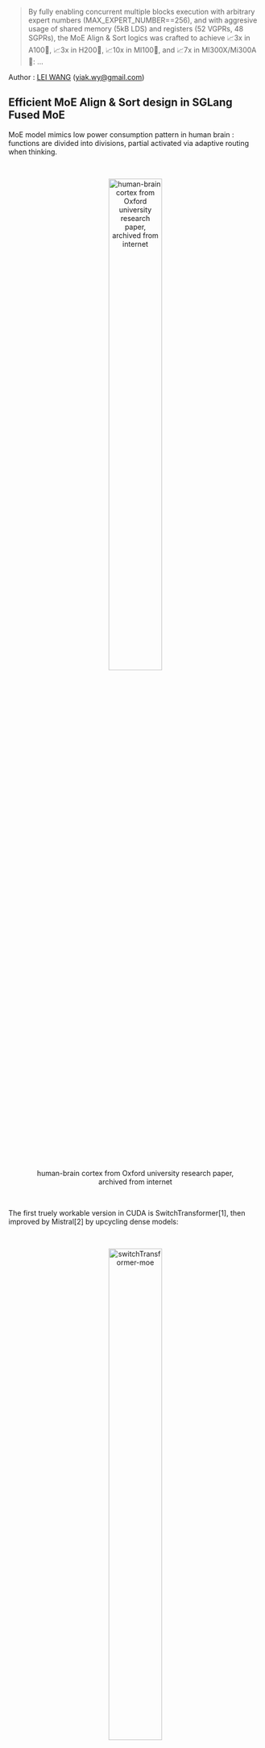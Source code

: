 > By fully enabling concurrent multiple blocks execution with arbitrary expert numbers (MAX_EXPERT_NUMBER==256), and with aggresive usage of shared memory (5kB LDS) and registers (52 VGPRs, 48 SGPRs), the MoE Align & Sort logics was crafted to achieve 📈3x in A100🎉, 📈3x in H200🎉, 📈10x in MI100🎉, and 📈7x in MI300X/Mi300A🎉: ...

Author : [LEI WANG](https://github.com/yiakwy-xpu-ml-framework-team) (yiak.wy@gmail.com)

## Efficient MoE Align & Sort design in SGLang Fused MoE

MoE model mimics low power consumption pattern in human brain : functions are divided into divisions, partial activated via adaptive routing when thinking. 

<br />

<figure>
<p align="center">
<img src="https://raw.githubusercontent.com/yiakwy-xpu-ml-framework-team/HPC-2025/main/2025-3/Efficient%20MoE%20Align%20%26%20Sort%20in%20SGLagn%20Fused%20MoE/assets/img/brain.jpg" alt="human-brain cortex from Oxford university research paper, archived from internet" style="width:50%">
</p>
<figcaption style="text-align:center">human-brain cortex from Oxford university research paper, archived from internet</figcaption>
</figure>

<br />

The first truely workable version in CUDA is SwitchTransformer[1], then improved by Mistral[2] by upcycling dense models:

<br />

<figure>
<p align="center">
<img src="https://raw.githubusercontent.com/yiakwy-xpu-ml-framework-team/HPC-2025/main/2025-3/Efficient%20MoE%20Align%20%26%20Sort%20in%20SGLagn%20Fused%20MoE/assets/img/switch-transformer-moe.png" alt="switchTransformer-moe" style="width:50%">
</p>
<figcaption style="text-align:center">switchTransformer-moe</figcaption>
</figure>

<br />

Later DeepSeek V2/V3/R1 [3][4][5] imroved MoE by introducing shared experts [3] and gating bias [4][5], which finally leads to auxiliar loss free MoE models [4][5]. This is essentially attributed to the fact that when shared experts (chosen as 1 by deepseek team) are used, imbalance of experts routing problem can be mitigated by forcing a punishment of a bias score over a large pool of experts (256)[11].

<br />

The MoE layer is implemented as multi experts FFN layers, which consists gating functions to route activations according to topk gating scores (with bias in DeepSeek V3/R1), and producing logits by Group GEMM upon selected FFN layers.

<br />

The function relies heavily on radix sorting logics underlying. With MoE Align & Sort, ML researchers and practitioners can sort tokens in the order of expert IDs. 

<br />

In some application, such as **TransformerEngine** [6][7], the operation was implemented by deprecated **cub::DeviceRadixSort**, and **permute** was implemented to record the **src(left)** to **dest(right)** mapping, the gradient of which is **unpermuate**.

<br />

<figure>
<p align="center">
<img src="https://raw.githubusercontent.com/yiakwy-xpu-ml-framework-team/HPC-2025/main/2025-3/Efficient%20MoE%20Align%20%26%20Sort%20in%20SGLagn%20Fused%20MoE/assets/img/nv_moe_permute_op.png" alt="moe-permute-illustration" style="background-color:white;width:50%">
</p>
<figcaption style="text-align:center">moe-permute-illustration</figcaption>
</figure>

<br />


Despite the fact that **cub::DeviceRadixSort** uses intensively shared memory, which is slighly slower than the implementation based on **__shfl_xor_sync** where only thread local memory is used, it does not allow **alignment sorting**. 

<br />

Alignment sorting is important for Group Gemm efficiency where experts can process tokens in blocks.

<br />

The MoE Align & Sort algorithm in SGLang employed **alignment sorting**, yet was not efficient when serving large scale prefill operations for MoE models up to 256 experts. The issue was identified in the [issue#2732](https://github.com/sgl-project/sglang/issues/2732). The current implementation split MoE Align & Sort into two kernel launches : 

<br />

- alignment : to conduct traditional alignment based offsets computation for the radix sorting algorithm within **a single block**;

- placement : to place tokens according to the offsets computed in **multiple blocks**;

<br />

We propose and write AMD-friendly CUDA kernels using our proposed MoE Align & Sort algorithm. So profiling and analysis on AMD platform will be fully considered.

<br />

By using **RocProfiler-Compute** for different workloads, we can clearly see that the first kernel takes **33W** cycles and second kernel takes **8W** cycles even without counting multiple kernels launch overhead in a trace profile :

<br />

<figure>
<p align="center">
<img src="https://raw.githubusercontent.com/yiakwy-xpu-ml-framework-team/HPC-2025/main/2025-3/Efficient%20MoE%20Align%20%26%20Sort%20in%20SGLagn%20Fused%20MoE/assets/img/moe_align_k1.png" alt="moe_align_k1" style="width:80%">
</p>
<figcaption style="text-align:center">the moe align kernel 1</figcaption>
<p align="center">
<img src="https://raw.githubusercontent.com/yiakwy-xpu-ml-framework-team/HPC-2025/main/2025-3/Efficient%20MoE%20Align%20%26%20Sort%20in%20SGLagn%20Fused%20MoE/assets/img/moe_align_k2.png" alt="moe_align_k2" style="width:80%">
</p>
<figcaption style="text-align:center">the moe align kernel 2</figcaption>
</figure>

<br />

In ROCm SDK 6.3.0, omniperf has been rebranded as **rocprof-compute**. Dispite the active support of MI300X/MI300A, it is not by default shipped with ROCm SDK **6.3.0**. But setting up the ROCm compute profiler is nothing more than three simple steps as demonstrated in [Tools-dockerhub](https://github.com/yiakwy-xpu-ml-framework-team/Tools-dockerhub).

<br />

Now, on chip overhead will be immedately reduced to **20W** cycles from previous **41W** cycles after applying the [optimization we proposed](https://github.com/yiakwy-xpu-ml-framework-team/AMD-sglang-benchmark-fork/blob/790a832385a02d5f52ad627af333ca1c992e24de/sgl-kernel/src/sgl-kernel/csrc/moe_align_kernel.cu#L233) in [PR#3613](https://github.com/sgl-project/sglang/pull/3613):

<br />

<figure>
<p align="center">
<img src="https://raw.githubusercontent.com/yiakwy-xpu-ml-framework-team/HPC-2025/main/2025-3/Efficient%20MoE%20Align%20%26%20Sort%20in%20SGLagn%20Fused%20MoE/assets/img/moe_align_after_opt.png" alt="optimize moe align kernel" style="background-color:white;width:80%">
</p>
<figcaption style="text-align:center">enable efficient multi-blocks moe-align execution in SGLang</figcaption>
</figure>

<br />

By fully enabling concurrent multiple blocks execution with arbitrary expert numbers (MAX_EXPERT_NUMBER==256), and with aggresive usage of shared memory (5kB LDS) and registers (52 VGPRs, 48 SGPRs), the MoE Align & Sort logics was crafted to achieve [📈3x in A100🎉](#a100_bench), [📈3x in H200🎉](#h200_bench), [📈10x in MI100🎉](#mi100_bench), and [📈7x in MI300X/Mi300A🎉](#mi300_bench):

<br />

|    opt bench (all cases)    |  opt bench (snapshot) | GPU
:----------------------------:|:---------------------:|:-----:
![moe-align-block-size-performance](https://github.com/user-attachments/assets/53b177ba-88ef-4d5a-b833-e112160a2b15) | <img width="200" alt="A100-bench" src="https://github.com/user-attachments/assets/19d0daf3-f2b9-4acc-a2d8-c8be2a9c3049" /> | A100
![mi100-moe-align-block-size-performance](https://github.com/user-attachments/assets/addcdfa8-0fba-4fe4-b8ed-68711d3eebe4) | <img width="400" alt="MI00-bench" src="https://github.com/user-attachments/assets/0a474f35-305e-42c4-95a2-bf51f46cdbf9" /> | MI100 (gfx908)

<br />

With **Rocprof-Compute**, we can easily collect some key indictors for a captured kernel and visualize them in a remote GUI server:

<br />

<figure>
<p align="center">
<img src="https://raw.githubusercontent.com/yiakwy-xpu-ml-framework-team/HPC-2025/main/2025-3/Efficient%20MoE%20Align%20%26%20Sort%20in%20SGLagn%20Fused%20MoE/assets/img/rocprof-compute.png" alt="start rocprof-compute in server side" style="background-color:white;width:80%">
</p>
<figcaption style="text-align:center">Start Rocprof-Compute in server side</figcaption>
</figure>

<br />

To summary, in AMD MI300X/MI300A, the proposed efficient multi-blocks MoE Align & Sort algorithm uses aggressively both vector regsiters (52) per wave with no registers spills (I adjust the initial threads block size to its best), and LDS (5kB) per CU with only 6.8% bank conflicts rates.

<br />

We also analyzed the roofline model of MoE Sort & Align. The roofline model shows the kernel performance drops in memory bound region. 

<br />

In section [AMD Compute Profile](#amd_compute_profile), we gives details of the profiling data and analysis of our algorithm design in ROCm platform. 

<br />

Essentially, MI300X/MI300A is the world's first high-performance AI accelerator architecture based on a multi-die design. As a result, finetuning of operations on this chip will be slightly different from those on NVIDIA's platform.

<br />

The fundamental rule is, that synchronization among XCDs (Accelerated Computing Dies) is costly, better to make full use of XCDs and L2 cache locality affinity to increase the performance. 


<br />

And we should avoid expensive synchronization by either using **the lowest speed computing die** (XCD7 for MI300X, XCD5 for MI300A) when grid size is smaller than the number of XCDs per chip (8 for MI300X, 6 for MI300A), or adapting grid size to a multiple of the number of XCDs per chip when it exceeds that threshold.

<br />

Launching cooperative kernels by **hipCooperativeLuanch** may increase L2 cache pressure (relate to texture addresser stall rate and busy rate) when data exchange (espeically Die-Die Exchange) increases among blocks.

<br />

In this example, the implementation from previous **main** branch uses **39** active CUs which is **almost good** since essentially two dies were used.

<br />

Our implementation uses 66 active CUs in multi-blocks excution that acrossing two dies and Die-Die exchange is inevitable in block-wise reduction. We will submit further V4 optimization to SGLang later in this quarter.

<br />

Details will be further discussed in profiling section.

## Review of Fused MoE in SGLang

SGLang team used triton first approach to implement the logics and gained great successes in day 0 support of DeepSeek V3 in Dec 2024.

<br />

The SGLang [MoE](https://github.com/sgl-project/sglang/blob/8baf9a0c18c6bc700e89ad6deb200739a8242e09/python/sglang/srt/layers/moe/fused_moe_triton/fused_moe.py#L952) launches [fused MoE kernel](https://github.com/sgl-project/sglang/blob/8baf9a0c18c6bc700e89ad6deb200739a8242e09/python/sglang/srt/layers/moe/fused_moe_triton/fused_moe.py#L56) implemented in triton.

<br />

Before the kernel launch, the MoE Align & Sort algorithm is applied. the MoE Align & Sort triton kernel is splitted into 4 phases where direct accesses to DRAM without shared memory are employed contrast to the [vectorize triton version](https://github.com/sgl-project/sglang/pull/2913).

<br />

Multiple launches and inefficient use of LDS, local caches, and registers (VGPR for example) contributed to inefficient single test execution for small workloads, compared to single block wise CUDA implementation counterpart.

<br />

Then CUDA implementation is finally splitted into two phases and only the second phase execution is accelerated in multiple blocks.

## MoE Align & Sort CUDA Algorithm in other Open Source Platform

#### FasterTransfomer

Before Mistral[2] and DeepSeek V2[3], open dense models are more popular in inference scenarios. This was when **FasterTransfomer**[8] was born.

<br />

In **FasterTransformer**[8] project, initiated by NVIDIA, MoE models are supported essentailly via **cub::DeviceRadixSort** and kernels like **moe_softmax** (which is essentially softmax in **cub::BlockReduce**), **moe_top_k** and its fused version **topk_gating_softmax**, **permute** to order latent vector logits, and finally [group gemm](https://github.com/NVIDIA/FasterTransformer/blob/df4a7534860137e060e18d2ebf019906120ea204/src/fastertransformer/kernels/moe_kernels.cu#L622). 

<br />

Hence fusion is largely (by cost) limited to topk gating softmax, biased topk gating softmax, which are later incoroperated in SGLang.

#### Megatron

Megatron, before the publication of this article, for FP16/BF16, largely uses **FasterTransformer** approach but added gradient operation of **permute** : **unpermute**, to facilitate [training workload](https://github.com/fanshiqing/grouped_gemm).

<br />

That means MoE is also not efficiently fused.

#### vLLM

SGLang uses many vLLM kernels, but vLLM 's Fused Moe was initially contributed by SGLang team. Hencey they deploy the same approach.

#### CK

The first version of AMD friendly fused MoE was proposed in [CK#1634](https://github.com/ROCm/composable_kernel/pull/1634) in NOV 26, 2024. Later, MoE Align & Sort was added in [CK#1771](https://github.com/ROCm/composable_kernel/pull/1771) and [CK#1840](https://github.com/ROCm/composable_kernel/pull/1840).

<br />

The high level idea is to fuse MoE sorting with Group GEMM. And MoE & Sorting in CK largely employes SGLang's team approach execept for CK pipliner and partitioner.

<br />

<figure>
<p align="center">
<img src="https://raw.githubusercontent.com/yiakwy-xpu-ml-framework-team/HPC-2025/main/2025-3/Efficient%20MoE%20Align%20%26%20Sort%20in%20SGLagn%20Fused%20MoE/assets/img/ck-fused-moe-v1.png" alt="ck fused moe" style="background-color:white;width:50%">
</p>
<figcaption style="text-align:center">CK fused MoE High Level Idea[9]</figcaption>
</figure>

<br />

Fusion of **per_group_token_quant** (for online fp8 quantization), **MoE sorting** and **Group GEMM** can be immediately resolved by incorporating Radix Sort computing logics into Group GEMM pipeliner: count occurencies to compute offsets followed by parallel placement.

<br />

One of the most critical problems is that how the two kinds of workloads (Radix Sorting & Group GEMM) is balanced. 

<br />

In AMD data center chips, Group GEMM fragment is more likely to be evenly distributed to all the available blocks in an XCD. While, the data exchange among blocks in different CUs are through low speed of L2 Cache and L2 Cache fabric if multiple XCDs involved. 

<br />

Writing CK kernels requires writing host side CK solution launcher:

```
    // Here is the entry of fused MoE : 
    //   https://github.com/ROCm/composable_kernel/blob/1342ecf7fbf64f43d8621cf6665c583fdc49b2c6/example/ck_tile/15_fused_moe/instances/fused_moegemm_api_internal.hpp
    using f_pipeline    = ck_tile::FusedMoeGemmPipeline_FlatmmUk<f_problem>;
    using f_partitioner = ck_tile::FusedMoeGemmTilePartitioner_Linear<f_shape>;
    using f_kernel      = ck_tile::FusedMoeGemmKernel<f_partitioner, f_pipeline, void>;

    const dim3 grids                       = f_kernel::GridSize(a);
    constexpr dim3 blocks                  = f_kernel::BlockSize();
    constexpr ck_tile::index_t kBlockPerCu = 1;

    static int printed = 0;

    auto kargs = f_kernel::MakeKargs(a);
    if(s.log_level_ > 0 && printed == 0)
    {
        std::cout << ", " << f_kernel::GetName() << std::flush;
        printed = 1;
    }

    return ck_tile::launch_kernel(
        s, ck_tile::make_kernel<blocks.x, kBlockPerCu>(f_kernel{}, grids, blocks, 0, kargs));
```

, [device entry of the kernel](https://github.com/ROCm/composable_kernel/blob/1342ecf7fbf64f43d8621cf6665c583fdc49b2c6/include/ck_tile/ops/fused_moe/kernel/fused_moegemm_kernel.hpp#L238), tile partitioner, and stages pipliner.

<br />

The AMD CK partitioner and stages pipliner for fused moe is also very interesting to be attributed to the final assembly, yet out of scope of this article.

<br />

But just remember its MoE Align & Sort is part of producer codes :

```
// https://github.com/ROCm/composable_kernel/blame/fdaff5603ebae7f8eddd070fcc02941d84f20538/include/ck_tile/ops/fused_moe/kernel/moe_sorting_kernel.hpp#L438
CK_TILE_DEVICE void moe_align_block_size_kernel(...) 
{
        const index_t tid       = static_cast<index_t>(threadIdx.x);
        const index_t start_idx = tid * tokens_per_thread;
...
#if 1
        if(tid < num_experts){ // each thread reduce a column segment of tokens_cnts with # blockDim.x elements
          ...
        }
#else
...
#endif
        __syncthreads();

        // do cumsum to compute offsets based on condition

        // do parallel placement based on the offsets computed

}
```

<br />

So MoE Align & Sort in the AMD CK solution alomost aligns with SGLang main implementation execept for partitioner and pipliner. 

<br />

Note the implementation does not always promises the best performance in AMD platform (see asm MoE in AITER).

<br />

Since AMD CDNA3 arch does not support **Graphcore** alike on-chip shuffling (we abstracted and generalized on-chip shuffling as **Remapping** Op of PopART[12] & PopRT in 2023) magics, -- which was now supported in NVIDIA H100/H200/B200 throughout high efficient on chip **SM<->SM** communication.

<br />

As a result, adapting the data layout cheaply among blocks to its best will be a very intersting section in AMD's open source solution.

<br />

Hence, in philosophy, tiling based fusion code of these two different workloads may not always exceed the non-fused version. Details of the research will be conducted in our V4 release.

<br />

#### AITER

<br />

<figure>
<p align="center">
<img src="https://raw.githubusercontent.com/yiakwy-xpu-ml-framework-team/HPC-2025/main/2025-3/Efficient%20MoE%20Align%20%26%20Sort%20in%20SGLagn%20Fused%20MoE/assets/img/aiter.png" alt="Fused MoE in AI Tensor Engine for ROCm" style="background-color:white;width:50%">
</p>
<figcaption style="text-align:center">AI Tensor Engine For ROCm[10]</figcaption>
</figure>

<br />

AITER was introduced at an early time of this year to incorporate LLM kernels used in different projects. It supports Fused MoE via [ck moe](https://github.com/ROCm/aiter/pull/95), [asm version of MoE via hipModule](https://github.com/ROCm/aiter/blob/52085276ad4710e1a0c9ce2f62ca177a2af35ffa/csrc/py_itfs_cu/asm_fmoe.cpp#L69) and triton fused moe. 

<br />

Hence it is partially open source, since the opaque assembly and development schedule to MI300X developers. 

<br />

The aleged 3x acceleration [10] of fused MoE in AITER is veried by Bruce Xu [13] and is essentail from the acceleration observed in a group GEMM with different shapes : a gemm where each expert's FFN weights mutliply a block of hidden states of tokens.

The proof is that asm gemm generates almost 3x improvements in [PR#199](https://github.com/ROCm/aiter/pull/199):

<br />

<figure>
<p align="center">
<img src="https://raw.githubusercontent.com/yiakwy-xpu-ml-framework-team/HPC-2025/main/2025-3/Efficient%20MoE%20Align%20%26%20Sort%20in%20SGLagn%20Fused%20MoE/assets/img/asm_flatmm_kernel.png" alt="asm flat matrix multiply" style="background-color:white;width:50%">
</p>
<figcaption style="text-align:center">ASM Flat Matrix Multiply</figcaption>
</figure>

<br />

Notablly, there are still cases where triton kernels adapted from SGLang community are selected. To run triton kernel efficiently on MI300X/MI300A, they map thread blocks onto dies using multi-die architecture specific logics :

```
    # https://github.com/ROCm/triton/blob/f669d3038f4c03ee7a60835e875937c65b5cec35/python/perf-kernels/gemm.py#L115
    ...
    ## pid remapping on xcds
    # Number of pids per XCD in the new arrangement
    pids_per_xcd = (GRID_MN + NUM_XCDS - 1) // NUM_XCDS
    # When GRID_MN cannot divide NUM_XCDS, some xcds will have
    # pids_per_xcd pids, the other will have pids_per_xcd - 1 pids.
    # We calculate the number of xcds that have pids_per_xcd pids as
    # tall_xcds
    tall_xcds = GRID_MN % NUM_XCDS
    tall_xcds = NUM_XCDS if tall_xcds == 0 else tall_xcds
    # Compute current XCD and local pid within the XCD
    xcd = pid % NUM_XCDS
    local_pid = pid // NUM_XCDS
    # Calculate new pid based on the new grouping
    # Note that we need to consider the following two cases:
    # 1. the current pid is on a tall xcd
    # 2. the current pid is on a short xcd
    if xcd < tall_xcds:
        pid = xcd * pids_per_xcd + local_pid
    else:
        pid = tall_xcds * pids_per_xcd + (xcd - tall_xcds) * (pids_per_xcd - 1) + local_pid

    if GROUP_SIZE_M == 1:
        pid_m = pid // num_pid_n
        pid_n = pid % num_pid_n
    else:
        num_pid_in_group = GROUP_SIZE_M * num_pid_n
        group_id = pid // num_pid_in_group
        first_pid_m = group_id * GROUP_SIZE_M
        group_size_m = min(num_pid_m - first_pid_m, GROUP_SIZE_M)
        pid_m = first_pid_m + (pid % group_size_m)
        pid_n = (pid % num_pid_in_group) // group_size_m
    
    ...
```

Besides, various of AMD chip intrinsics have been used in CK fused MoE, such as 

- **__builtin_nontemporal_load**, 

- **__builtin_amdgcn_ds_swizzle**, 

- **__builtin_amdgcn_ds_permute**/**__builtin_amdgcn_ds_bpermute**, 

- **_builtin_amdgcn_mov_dpp** 

and so on so forth. These are suspected to be attributed to the final assembly version of fused MoE. 

<br />

For example, with usage of **__builtin_nontemporal_load**, we can skip L2 cache and leave more spaces in L2 cacheline for the data predicted to be resued.

#### Cutlass v3.8

Fused MoE is not currently publicly supported in NVIDIA Cutlass 3.8.0 at the time I am writing this article. Hence no MoE Align & Sort available this repo.

#### TRT-LLM

Before v0.16.0, the TRT-LLM basic follows **FasterTransformer** approach. After v0.17.0, the MoE part is disclosed.

## Make AMD Friendly CUDA Implementation wtih more than 3x ~ 7x acceleration

The algorithm employes multiple blocks execution schemes and consists of 3 different sections (D-C-P) : 

- Distributed concurrencies counting
- Computing cumsum
  - parallel unaligned local cumsum
  - reduce unaligned cumsum
  - align global cumsum
  - store global cumsum
- Parallel placement

<br />

<figure>
<p align="center">
<img src="https://raw.githubusercontent.com/yiakwy-xpu-ml-framework-team/HPC-2025/main/2025-3/Efficient%20MoE%20Align%20%26%20Sort%20in%20SGLagn%20Fused%20MoE/assets/img/our_moe_align_sort.drawio.png" alt="moe align sort overview" style="background-color:white;width:50%">
</p>
<figcaption style="text-align:center">Our proposed efficent multi-blocks MoE Align & Sort algorithm</figcaption>
</figure>

<br />

#### Parallel unaligned local cumsum

<br />

<figure>
<p align="center">
<img src="https://raw.githubusercontent.com/yiakwy-xpu-ml-framework-team/HPC-2025/main/2025-3/Efficient%20MoE%20Align%20%26%20Sort%20in%20SGLagn%20Fused%20MoE/assets/img/parallel_local_unaligned_cumsum.png" alt="parallel local unalign cumsum" style="background-color:white;width:50%">
</p>
<figcaption style="text-align:center">Our proposed parallel local unaligned cumsum</figcaption>
</figure>

<br />

The algorithm was first proposed and implemented by us in [PR#2970](https://github.com/sgl-project/sglang/pull/2970).

<br />

We load balanced the cumsum execution in each block to **kElementsPerThr(16)** threads, where each thread , where **kElementsPerThr + kElementsPerThr + threadIdx.x** Add Operations needed to be processed. 

<br />

Hence wavefront is faster to reach compared to the single thread version in curren repo and we hereby observed **30%** improvement in this version of implementation.

#### Reduce unaligned cumsum

Once we get local unligned cumsum in each block, we proceed to block-wise reduction among the cumsum stored in the pre-allocated HBM buffer. 

<br />

We choosed **FRAG_SIZE_M(16) x FRAG_SIZE_N(16) x FRAGS_PER_BLOCK(4)** SRAM fragments for block-wise reduction, and **FRAGS_PER_BLOCK** is tunable :

<br />

<figure>
<p align="center">
<img src="https://raw.githubusercontent.com/yiakwy-xpu-ml-framework-team/HPC-2025/main/2025-3/Efficient%20MoE%20Align%20%26%20Sort%20in%20SGLagn%20Fused%20MoE/assets/img/block-wise-reduction.drawio.png" alt="block-wise reduction" style="background-color:white;width:50%">
</p>
<figcaption style="text-align:center">Block-wise Reduction</figcaption>
</figure>

<br />

In AMD platform, calculation is performend on a 1 warp to load / 1 warp to compute basis, while 2 warps to load and 1 warp to compute in NVIDIA platform. 

<br />

The design makes use of full advantages of AMD 64 SIMD lanes in CDNA3 architecture. And the number blocks is always multiple of the number of XCDs in this multi-die arch chip.

<br />

FRAGS_PER_BLOCK was set to 4 to facilitate re-use of SMEM in multiple rounds.

<br />

#### Align global cumsum & store global cumsum

We improved the vectorization codes and take care of loop tails if input data size is not aligned with **kElementsPerAccess** constant.

The benchmarks show coalescing rate is improvmed but still limited to **30%**. We will work on it in V4 release. 

#### Writing AMD friendly CUDA

Writing a pytorch extension enables automatic tranlating CUDA kernel to HIP kernel with ROCm SDK. 

However there are cases where the HIP kernel works differently from CUDA kernel :

- Warp size is a architecture dependent global variable and defined in ROCm SDK as **warpSize**; in CDNA3 arch, **warpSize** is defined **64**

- The device function signature may not perfectly aligned with CUDA, and needs conditional compiling to support these symbols

- Being aware of L2 cache optimization in multi-die chips arch

## Benchmarks

We conducted extensive tests without under CUDA graph capture for large workloads of deepseek v3 models. Hence the number of experts was set to 256. The algorithm currently does not support to be under cuda graph capture and we will resolve this issue later in V4 release.

<br />

Due to the virtualizaton of GPU machines and the number of CPU allocated for the test node, the performance may vary from time to time compared to bare metal tests. 

<br />

Hence we use triton implementation as baseline to demonstrate the acceleration multiple and efficiency of our proposed algorithm for MoE Align & Sort.

<br />

Each test was verifed first before benchmark. During the benchmark, we observed that triton in AMD platform runs signifcantly longer than that in NV at the time we tested. We hence recommend further optimization of triton MLIR for more efficient lowering process compared to NVDIA triton.

<br />

For AMD triton, we observed MI300X is 1.5x more faster, hence improvement multiple in MI300X is not significant as MI100. And morover, even MI300X is generally believe more faster than MI100, but in our test, the algorithm in MI100 performs better than in MI300X.

It is partially attributed to the fact that for a memory bounded op, the communication among multiple dies chip lowering the speed of execution.

<br />

In the both platforms we observed significant improvements after applying our proposed algoirthm, where the exsting cuda implementaion almost costed the same time as Triton.

#### AMD system preparation

In order to make best usage of AMD heteogenous system, it is recmmend to do some checking. 

- Both NVIDIA Grace CPU and AMD EPYC 9004 system are generally recommended disable NUMA auto balancing to work with GPU; hower there are cases where it is [not](https://rocm.docs.amd.com/en/latest/how-to/system-optimization/mi300x.html#)

- When virtualizaton enabled, IOMMU pass-through mode is recommended to elimnitate DMA translation, hence to bring performance improvements

<div id="mi100_bench"></div>

#### Benchmark on MI100

> git clone https://github.com/yiakwy-xpu-ml-framework-team/AMD-sglang-benchmark-fork.git -b optimize_moe_align_v3 && cd sgl-kernel && python setup_rocm.py install

Feasibility across different combination of numbers input token and experts can be verified:

> cd ../benchmark/kernels/fused_moe_trition && python benchmark_deepseekv3_moe_align_blocks.py --verify


| num_tokens  | experts | SGLang    | Triton (AMD) | GPU  
:------------:|:-------:|:---------:|:------------:|------
8192          | 256     |   79.36   | 426.71       | MI100
16384         | 256     |   86.4    | 681.12       | MI100
16384 x 128   | 256     |   3047.68 | 62442.85     | MI100
32768 x 128   | 256     |   7211.37 | 129388.43    | MI100


<div id="a100_bench"></div>

#### Benchmark on A100


| num_tokens  | experts | SGLang     | Triton (NV) | GPU  
:------------:|:-------:|:---------:|:------------:|------
8192          | 256     |   77.44    | 124.92      | A100
16384         | 256     |   \        | \           | A100
16384 x 128   | 256     |   5966.81  | 17396.51    | A100
32768 x 128   | 256     |   12450.05 | 34711.14    | A100


<div id="h200_bench"></div>

#### Benchmark on H200

| num_tokens  | experts | SGLang     | Triton (NV) | GPU  
:------------:|:-------:|:---------:|:------------:|------
8192          | 256     |   \        | \           | H200
16384         | 256     |   \        | \           | H200
16384 x 128   | 256     |   4508.42  | 12361.15    | H200
32768 x 128   | 256     |   9023.48  | 24683.70    | H200


<div id="mi300_bench"></div>

#### Benchmark on MI300X

| num_tokens  | experts | SGLang     | Triton (NV) | GPU  
:------------:|:-------:|:----------:|:-----------:|------
8192          | 256     |   88.16    | 281.64      | MI300X
16384         | 256     |   134.02   | 448.88      | MI300X
16384 x 128   | 256     |   6865.64  | 43266.09    | MI300X
32768 x 128   | 256     |   13431.80 | 89788.58    | MI300X

<div id="amd-compute-profile"></div>

## AMD Compute Profile

#### Setup

In ROCm 6.3.3, setup a **rocprof-compute** can be easily as three steps setup, details can be found here : https://github.com/yiakwy-xpu-ml-framework-team/Tools-dockerhub/tree/main


#### Profiling Results of Vector L1 Cache

The workload **16384** tokens x (top **8** out of **256** experts) unless otherwise specified.

| kernel                                              | VGPRs | SGPRs| active CUs | Vector L1 cache hit rate | coalescing rate / utils
:----------------------------------------------------:|:-----:|:----:|:----------:|:------------------------:|-----
[old main](https://github.com/sgl-project/sglang/blob/fb8886037c32138e418cfc333baaef43b1e1f68b/sgl-kernel/csrc/moe/moe_align_kernel.cu#L44) moe_align_block_size_kernel (k1)        | 20    | 48   | 3          | 0%                       | 25% / 7%
[old main](https://github.com/sgl-project/sglang/blob/fb8886037c32138e418cfc333baaef43b1e1f68b/sgl-kernel/csrc/moe/moe_align_kernel.cu#L28) count_and_sort_expert_tokens_kernel (k2)| 8     | 32   | 39         | 27%                      | NaN
[our](https://github.com/yiakwy-xpu-ml-framework-team/AMD-sglang-benchmark-fork/blob/790a832385a02d5f52ad627af333ca1c992e24de/sgl-kernel/src/sgl-kernel/csrc/moe_align_kernel.cu#L233) moe_align_block_size_kernel                  | 52    | 48   | 66         | 61%                      | 36% / 18%

We maximize the usage of VGPRs but reduce total usage of SGPRs in our algorithm. The data also indicates Zero VGPRs/SGPRs spills usage that healthy usage of registers and no performance panelty for this kernel. 

<br />

Vector L1 cache (vL1D) is unit local to each CU, the hit rate records cache line hit rates when data requestd from L2 Cache to CU. **30%** L2 cache requests was coalesced by vL1D's texture addresser and **61%** hit rates achieved, which can also be improved later if necessary.

<br />

At the time data requested from CU to vL1D's addressing processing unit (texture addresser), there are four states for the complex to decide whether to accept or roll back the data request to CU via the data processor unit in vL1D.

<br />

- Busy : the texture addresser is processing address

- Address Stall : the texture addresser is stalled from sending address to vL1D

- Data Sending Stall : the texture addresser is stalled from sending data to vL1D

- Data Waiting Stall : the texture addresser is stalled waiting to send data to data processor unit in vL1D

<br />

Detials of this micro arch behavior can be found in AMD CDNA3 ISA and [rocProfiler-compute docs](https://rocm.docs.amd.com/projects/rocprofiler-compute/en/latest/conceptual/vector-l1-cache.html#desc-td). 

<br />

<figure>
<p align="center">
<img src="https://raw.githubusercontent.com/yiakwy-xpu-ml-framework-team/HPC-2025/main/2025-3/Efficient%20MoE%20Align%20%26%20Sort%20in%20SGLagn%20Fused%20MoE/assets/img/vL1D-addresser-stall.png" alt="vL1D 寻址器停顿" style="background-color:white;width:80%">
</p>
<figcaption style="text-align:center">ours vL1D addresser stall</figcaption>
</figure>

<br />

We witnessed 18.61% Data Waiting Stall rate from vector L1 cache in this aglorithm design.

<br />

The load balance of data R/W is greatly reduced from **8 kB** Reading Op, **27 B** Writing Op to combination of **109 B** Reading Op, **468 B** Writing Op and **202 B** Atomic Op.

##### Profiling Results of L2 Cache

In CDNA3 architecture, L2 Cache is shared by all CUs and is the main entry to share data among thread blocks distruted to different CUs. 

<br />

With multiple channels and addresses interleaving design, requests to L2 cache can be largely handled concurrently.

<br />

Morover with AMD specific intrincs such as **__builtin_nontemporal_load**, we can pass through L2 cache for data we don't need to visit again. Details will be revealed in V4 release.

<br />

The details of L2 cache study will be revealed in V4 release.

## Conclusion

The new algorithm accelerates MoE Align & Sort in both CUDA and ROCm platform significantly up to 3x ~ 7x by maximizing the usage of LDS and vector registers. 

<br />

We also observed memory bounded op may perform worse in a multiple die chip compared to a single die chip, this indicates a new finetuning direction when programming device codes in a multiple-die chip such as MI300X/MI300A and B200/B300.

<br />

However, details of the algorithm can be still polished to improve cache hit rate and main memory coalecsing rate. 

## Acknowledgement

Special thanks to Prof Zhang Han (hanzhangqin8@gmail.com), Doctor Wang YunHong (yunhongwang2000@gmail.com) from NUS team for the collabration in MI100/MI250 performance verification, Zev Rekhter (Connect@reishi.ai) for the collabration in MI300X performance verification, Shuyi Fan (fsygd1996@163.com) for the collabration in H200 verification and [BBuf](https://github.com/BBuf)(1182563586@qq.com) for discussion and review of the solution in the SGLang.

Note this is an indepent work from SGLang community. 

I Also express my deep thanks to Bingqing, Peng Sun and ShawHai who spare time individually in reviewing the article and giving suggestions in revision. 

## Reference

1. W. Fedus, B. Zoph, and N. Shazeer. Switch transformers: Scaling to trillion parameter models
with simple and efficient sparsity. CoRR, abs/2101.03961, 2021. URL https://arxiv.org/
abs/2101.03961.
2. A. Q. Jiang, A. Sablayrolles, A. Mensch, C. Bamford, D. S. Chaplot, D. d. l. Casas, F. Bressand,
G. Lengyel, G. Lample, L. Saulnier, et al. Mistral 7b. arXiv preprint arXiv:2310.06825, 2023.
3. DeepSeek-AI. Deepseek-v2: A strong, economical, and efficient mixture-of-experts language
model. CoRR, abs/2405.04434, 2024c. URL https://doi.org/10.48550/arXiv.2405.04434.
4. DeepSeek V3 : https://arxiv.org/abs/2412.19437; Retrieved on 2025-03-18
5. DeepSeek R1 : https://arxiv.org/pdf/2501.12948; Retrieved on 2025-03-18
6. TransformerEngine : https://github.com/NVIDIA/TransformerEngine; Retrieved on 2025-03-18
7. NV Group GEMM : https://github.com/yiakwy-xpu-ml-framework-team/NV_grouped_gemm; Retrieved on 2025-03-18
8. FasterTransformer : https://github.com/NVIDIA/FasterTransformer; Retrieved on 2025-03-18
9. CK Fused MoE V1 : https://github.com/ROCm/composable_kernel/pull/1634
10. AMD 3X MOE : https://rocm.blogs.amd.com/artificial-intelligence/DeepSeekR1-Part2/README.html
11. Lean Wang and Huazuo Gao and Chenggang Zhao and Xu Sun and Damai Dai Auxiliary-Loss-Free Load Balancing Strategy for Mixture-of-Experts, 2024. URL https://arxiv.org/abs/2408.15664.
12. PopART on chip TensorRemap : https://github.com/graphcore/popart/tree/sdk-release-3.4
13. DeepSeek V3 Optimizatoin based on AITER backend : https://github.com/sgl-project/sglang/pull/4344

## Sponsor Sources

Also see [reishi.ai](https://reishi.ai/blog/Moe-align-and-sort) and [huggingface](https://huggingface.co/blog/yiakwy-xpu-team/efficient-moe-align-sort-design-for-sglang)